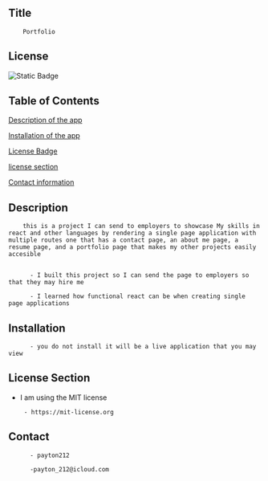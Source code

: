 
  ## Title
        Portfolio
 
          
## License
![Static Badge](https://img.shields.io/badge/License-%20MIT%20License-red)

   
  ## Table of Contents

[Description of the app](#description)


[Installation of the app](#installation)


[License Badge](#license)


[license section](#license-section)


[Contact information](#contact)
         

    
 ## Description
        this is a project I can send to employers to showcase My skills in react and other languages by rendering a single page application with multiple routes one that has a contact page, an about me page, a resume page, and a portfolio page that makes my other projects easily accesible

        
          - I built this project so I can send the page to employers so that they may hire me
          
          - I learned how functional react can be when creating single page applications

    
  ## Installation

          - you do not install it will be a live application that you may view
           

    
## License Section
 - I am using the MIT license
             
        - https://mit-license.org

     
    
  ## Contact

          - payton212

          -payton_212@icloud.com

